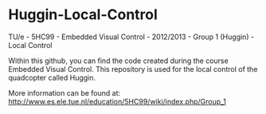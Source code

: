 Huggin-Local-Control
====================

TU/e - 5HC99 - Embedded Visual Control - 2012/2013 - Group 1 (Huggin) - Local Control

Within this github, you can find the code created during the course Embedded Visual Control. 
This repository is used for the local control of the quadcopter called Huggin.

More information can be found at: http://www.es.ele.tue.nl/education/5HC99/wiki/index.php/Group_1

